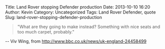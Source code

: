 Title: Land Rover stopping Defender production
Date: 2013-10-10 16:20
Author: Kevin
Category: Uncategorized
Tags: Land Rover Defender, quote
Slug: land-rover-stopping-defender-production

> "What are they going to make instead? Something with nice seats and
> too much carpet, probably."

-- Viv Wing, from <http://www.bbc.co.uk/news/uk-england-24458499>
